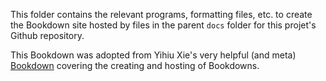 This folder  contains  the relevant programs, formatting files, etc. to create the Bookdown site hosted by files in the parent `docs` folder for this projet's Github repository.

This Bookdown was adopted from Yihiu Xie's very helpful (and meta) [Bookdown](https://bookdown.org/yihui/bookdown/get-started.html) covering the creating and hosting of Bookdowns.
